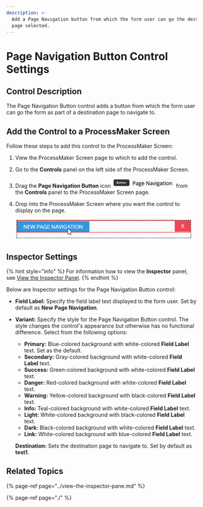 ```yaml
---
description: >-
  Add a Page Navigation button from which the form user can go the destination
  page selected.
---
```


# Page Navigation Button Control Settings

## Control Description <a id="control-description"></a>

The Page Navigation Button control adds a button from which the form user can go the form as part of a destination page to navigate to. 

## Add the Control to a ProcessMaker Screen <a id="add-the-control-to-a-processmaker-screen"></a>

Follow these steps to add this control to the ProcessMaker Screen:

1. View the ProcessMaker Screen page to which to add the control.
2. Go to the **Controls** panel on the left side of the ProcessMaker Screen.
3. Drag the **Page Navigation Button** icon ![](../../../../.gitbook/assets/page-navigation-control-screens-builder-processes.png) from the **Controls** panel to the ProcessMaker Screen page.
4. Drop into the ProcessMaker Screen where you want the control to display on the page.  

   ![](../../../../.gitbook/assets/page-navigation-control-placed-screens-builder-processes.png)

## Inspector Settings <a id="inspector-settings"></a>

{% hint style="info" %}
For information how to view the **Inspector** panel, see [View the Inspector Panel](https://processmaker.gitbook.io/processmaker-4-community/-LPblkrcFWowWJ6HZdhC/designing-processes/design-forms/screens-builder/view-the-inspector-pane).
{% endhint %}

Below are Inspector settings for the Page Navigation Button control:

* **Field Label:** Specify the field label text displayed to the form user. Set by default as **New** **Page Navigation**.
* **Variant:** Specify the style for the Page Navigation Button control. The style changes the control's appearance but otherwise has no functional difference. Select from the following options:

  * **Primary:** Blue-colored background with white-colored **Field Label** text. Set as the default.
  * **Secondary:** Gray-colored background with white-colored **Field Label** text.
  * **Success:** Green-colored background with white-colored **Field Label** text.
  * **Danger:** Red-colored background with white-colored **Field Label** text.
  * **Warning:** Yellow-colored background with black-colored **Field Label** text.
  * **Info:** Teal-colored background with white-colored **Field Label** text.
  * **Light:** White-colored background with black-colored **Field Label** text.
  * **Dark:** Black-colored background with white-colored **Field Label** text.
  * **Link:** White-colored background with blue-colored **Field Label** text.

  **Destination:** Sets the destination page to navigate to. Set by default as **test1**.

## Related Topics <a id="related-topics"></a>

{% page-ref page="../view-the-inspector-pane.md" %}

{% page-ref page="./" %}


